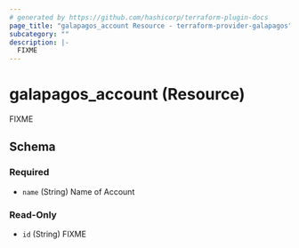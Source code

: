 ```yaml
---
# generated by https://github.com/hashicorp/terraform-plugin-docs
page_title: "galapagos_account Resource - terraform-provider-galapagos"
subcategory: ""
description: |-
  FIXME
---
```


# galapagos_account (Resource)

FIXME



<!-- schema generated by tfplugindocs -->
## Schema

### Required

- `name` (String) Name of Account

### Read-Only

- `id` (String) FIXME


